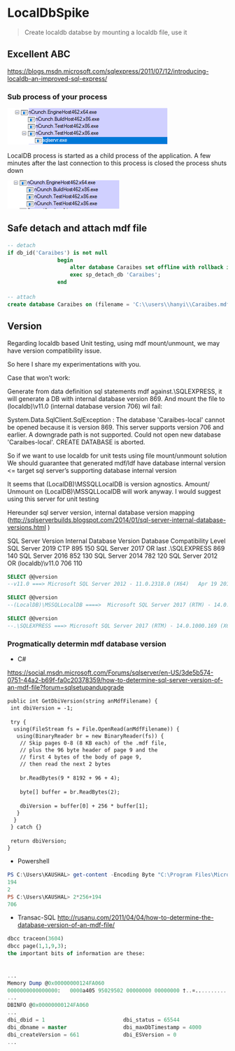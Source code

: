 # LocalDbSpike
> Create localdb databse by mounting a localdb file, use it


## Excellent ABC
https://blogs.msdn.microsoft.com/sqlexpress/2011/07/12/introducing-localdb-an-improved-sql-express/

### Sub process of your process
![Sub process](https://github.com/yhan/LocalDbSpike/blob/master/images/subprocess.png)


LocalDB process is started as a child process of the application. A few minutes after the last connection to this process is closed the process shuts down

![Stop](https://github.com/yhan/LocalDbSpike/blob/master/images/subprocess_stopped.png)

## Safe detach and attach mdf file

```sql
-- detach
if db_id('Caraibes') is not null
				begin
					alter database Caraibes set offline with rollback immediate;
					exec sp_detach_db 'Caraibes';
				end

-- attach
create database Caraibes on (filename = 'C:\\users\\hanyi\\Caraibes.mdf') for attach;
```


## Version

Regarding localdb based Unit testing, using mdf mount/unmount, we may have version compatibility issue.

So here I share my experimentations with you.

 Case that won’t work:

Generate from data definition sql statements mdf against.\SQLEXPRESS, it will generate a DB with internal database version 869.
And mount the file to (localdb)\v11.0 (internal database version 706) wil fail:

System.Data.SqlClient.SqlException : The database 'Caraibes-local' cannot be opened because it is version 869. This server supports version 706 and earlier. A downgrade path is not supported.
Could not open new database 'Caraibes-local'. CREATE DATABASE is aborted.


So if we want to use localdb for unit tests using file mount/unmount solution
We should guarantee that generated mdf/ldf have database internal version <= target sql server’s supporting database internal version

It seems that (LocalDB)\MSSQLLocalDB is version agnostics.
Amount/ Unmount on (LocalDB)\MSSQLLocalDB will work anyway. I would suggest using this server for unit testing

Hereunder sql server version, internal database version mapping (http://sqlserverbuilds.blogspot.com/2014/01/sql-server-internal-database-versions.html
)

SQL Server Version	Internal Database Version	Database Compatibility Level
SQL Server 2019 CTP
895	150
SQL Server 2017 OR last .\SQLEXPRESS	869	140
SQL Server 2016
852	130
SQL Server 2014
782	120
SQL Server 2012 OR (localdb)\v11.0	706	110

```sql
SELECT @@version
--v11.0 ===> Microsoft SQL Server 2012 - 11.0.2318.0 (X64)   Apr 19 2012 11:53:44   Copyright (c) Microsoft Corporation  Express Edition (64-bit) on Windows NT 6.2 <X64> (Build 9200: ) 
```


```sql
SELECT @@version
--(LocalDB)\MSSQLLocalDB ====>  Microsoft SQL Server 2017 (RTM) - 14.0.1000.169 (X64)   Aug 22 2017 17:04:49   Copyright (C) 2017 Microsoft Corporation  Express Edition (64-bit) on Windows 10 Enterprise 10.0 <X64> (Build 16299: ) 
```

```sql
SELECT @@version
--.\SQLEXPRESS ===> Microsoft SQL Server 2017 (RTM) - 14.0.1000.169 (X64)   Aug 22 2017 17:04:49   Copyright (C) 2017 Microsoft Corporation  Express Edition (64-bit) on Windows 10 Enterprise 10.0 <X64> (Build 16299: )
```

### Progmatically determin mdf database version

 * C#

https://social.msdn.microsoft.com/Forums/sqlserver/en-US/3de5b574-0751-44a2-b69f-fa0c20378359/how-to-determine-sql-server-version-of-an-mdf-file?forum=sqlsetupandupgrade


```CSharp
public int GetDbiVersion(string anMdfFilename) {
 int dbiVersion = -1;

 try {
  using(FileStream fs = File.OpenRead(anMdfFilename)) {
   using(BinaryReader br = new BinaryReader(fs)) {
    // Skip pages 0-8 (8 KB each) of the .mdf file,
    // plus the 96 byte header of page 9 and the
    // first 4 bytes of the body of page 9,
    // then read the next 2 bytes

    br.ReadBytes(9 * 8192 + 96 + 4);

    byte[] buffer = br.ReadBytes(2);

    dbiVersion = buffer[0] + 256 * buffer[1];
   }
  }
 } catch {}

 return dbiVersion;
}
```

 * Powershell

```powershell
PS C:\Users\KAUSHAL> get-content -Encoding Byte "C:\Program Files\Microsoft SQL Server\MSSQL11.MSSQLSERVER\MSSQL\DATA\NORTHWND.mdf" | select-object -skip 0x12064 -first 2
194
2
PS C:\Users\KAUSHAL> 2*256+194
706
```

 * Transac-SQL
http://rusanu.com/2011/04/04/how-to-determine-the-database-version-of-an-mdf-file/
```sql
dbcc traceon(3604)
dbcc page(1,1,9,3);
the important bits of information are these:


...
Memory Dump @0x00000000124FA060
0000000000000000:   0000a405 95029502 00000000 00000000 †..¤........... 
...
DBINFO @0x00000000124FA060
...
dbi_dbid = 1                         dbi_status = 65544                   dbi_nextid = 1723153184
dbi_dbname = master                  dbi_maxDbTimestamp = 4000            dbi_version = 661
dbi_createVersion = 661              dbi_ESVersion = 0                    
...
```
